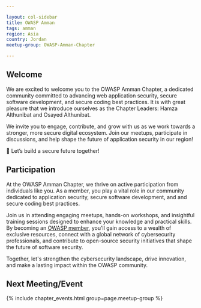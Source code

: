 ```yaml
---

layout: col-sidebar
title: OWASP Amman
tags: amman 
region: Asia
country: Jordan 
meetup-group: OWASP-Amman-Chapter

---
```


## Welcome
We are excited to welcome you to the OWASP Amman Chapter, a dedicated community committed to advancing web application security, secure software development, and secure coding best practices. It is with great pleasure that we introduce ourselves as the Chapter Leaders: Hamza Althunibat and Osayed Althunibat.  

We invite you to engage, contribute, and grow with us as we work towards a stronger, more secure digital ecosystem. Join our meetups, participate in discussions, and help shape the future of application security in our region!  

🚀 Let’s build a secure future together!  

## Participation
At the OWASP Amman Chapter, we thrive on active participation from individuals like you. As a member, you play a vital role in our community dedicated to application security, secure software development, and and secure coding best practices.  

Join us in attending engaging meetups, hands-on workshops, and insightful training sessions designed to enhance your knowledge and practical skills. By becoming an [OWASP member](https://owasp.org/membership/), you'll gain access to a wealth of exclusive resources, connect with a global network of cybersecurity professionals, and contribute to open-source security initiatives that shape the future of software security.  

Together, let's strengthen the cybersecurity landscape, drive innovation, and make a lasting impact within the OWASP community.

Next Meeting/Event <!-- You should keep this section as it will populate your meetup events -->
---------------------
{% include chapter_events.html group=page.meetup-group %}
